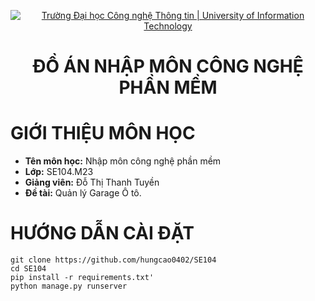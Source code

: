 <!-- Banner -->
<p align="center">
  <a href="https://www.uit.edu.vn/" title="Trường Đại học Công nghệ Thông tin" style="border: none;">
    <img src="https://i.imgur.com/WmMnSRt.png" alt="Trường Đại học Công nghệ Thông tin | University of Information Technology">
  </a>
</p>

<h1 align="center"><b>ĐỒ ÁN NHẬP MÔN CÔNG NGHỆ PHẦN MỀM</b></h1>

# GIỚI THIỆU MÔN HỌC

* **Tên môn học:** Nhập môn công nghệ phần mềm
* **Lớp:**  SE104.M23
* **Giảng viên:** Đỗ Thị Thanh Tuyền
* **Đề tài:** Quản lý Garage Ô tô.

# HƯỚNG DẪN CÀI ĐẶT
```
git clone https://github.com/hungcao0402/SE104
cd SE104
pip install -r requirements.txt'
python manage.py runserver
```


